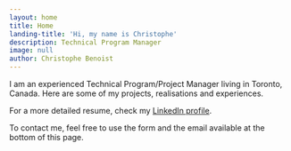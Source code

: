 ```yaml
---
layout: home
title: Home
landing-title: 'Hi, my name is Christophe'
description: Technical Program Manager
image: null
author: Christophe Benoist
---
```


I am an experienced Technical Program/Project Manager living in Toronto, Canada. Here are some of my projects, realisations and experiences.

For a more detailed resume, check my <a href="https://www.linkedin.com/in/christophebenoist/" target="_blank">LinkedIn profile</a>.

To contact me, feel free to use the form and the email available at the bottom of this page.